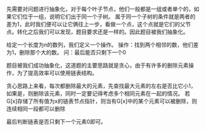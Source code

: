 先需要对问题进行抽象化，对于每个叶子节点，他们一般都是一组或者单个的，如果它们位于一组，说明它们出于同一个子树。
属于同一个子树的条件就是两者的差为1，此时我们便可以让它俩往上一步，看做一个点，这个点就是它们的父节点。转化之后我们可以发现，题目要求还是一样的。因此题目被我们抽象化。

给定一个长度为n的数列，我们定义一个操作。
操作：找到两个相邻的数，他们差为1，删除那个大的数。
问：最后能否只剩下一个0

题目被我们成功抽象化，这道题的主要思路就是贪心，由于有许多的删除元素操作，为了提高效率可以使用链表结构。

贪心思路上来看，每次都删除最大的元素，先查找最大元素的左右是否比它小1，如果是，则删除该元素，同时一定要记得考虑多个相同元素在一起的情况。
若G[x]存储了所有值为x的链表节点指针，则当有G[x]中的某个元素可以被删除，则连续相同一段都可以删除

最后判断链表是否只剩下一个元素0即可。




